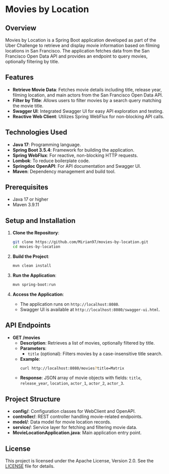 # Movies by Location

## Overview

Movies by Location is a Spring Boot application developed as part of the Uber Challenge to retrieve and display movie information based on filming locations in San Francisco. The application fetches data from the San Francisco Open Data API and provides an endpoint to query movies, optionally filtering by title.

## Features

- **Retrieve Movie Data**: Fetches movie details including title, release year, filming location, and main actors from the San Francisco Open Data API.
- **Filter by Title**: Allows users to filter movies by a search query matching the movie title.
- **Swagger UI**: Integrated Swagger UI for easy API exploration and testing.
- **Reactive Web Client**: Utilizes Spring WebFlux for non-blocking API calls.

## Technologies Used

- **Java 17**: Programming language.
- **Spring Boot 3.5.4**: Framework for building the application.
- **Spring WebFlux**: For reactive, non-blocking HTTP requests.
- **Lombok**: To reduce boilerplate code.
- **Springdoc OpenAPI**: For API documentation and Swagger UI.
- **Maven**: Dependency management and build tool.

## Prerequisites

- Java 17 or higher
- Maven 3.9.11

## Setup and Installation

1. **Clone the Repository**:

   ```bash
   git clone https://github.com/Mirian97/movies-by-location.git
   cd movies-by-location
   ```

2. **Build the Project**:

   ```bash
   mvn clean install
   ```

3. **Run the Application**:

   ```bash
   mvn spring-boot:run
   ```

4. **Access the Application**:
   - The application runs on `http://localhost:8080`.
   - Swagger UI is available at `http://localhost:8080/swagger-ui.html`.

## API Endpoints

- **GET /movies**
  - **Description**: Retrieves a list of movies, optionally filtered by title.
  - **Parameters**:
    - `title` (optional): Filters movies by a case-insensitive title search.
  - **Example**:
    ```bash
    curl http://localhost:8080/movies?title=Matrix
    ```
  - **Response**: JSON array of movie objects with fields: `title`, `release_year`, `location`, `actor_1`, `actor_2`, `actor_3`.

## Project Structure

- **config/**: Configuration classes for WebClient and OpenAPI.
- **controller/**: REST controller handling movie-related endpoints.
- **model/**: Data model for movie location records.
- **service/**: Service layer for fetching and filtering movie data.
- **MovieLocationApplication.java**: Main application entry point.

## License

This project is licensed under the Apache License, Version 2.0. See the [LICENSE](http://www.apache.org/licenses/LICENSE-2.0) file for details.
